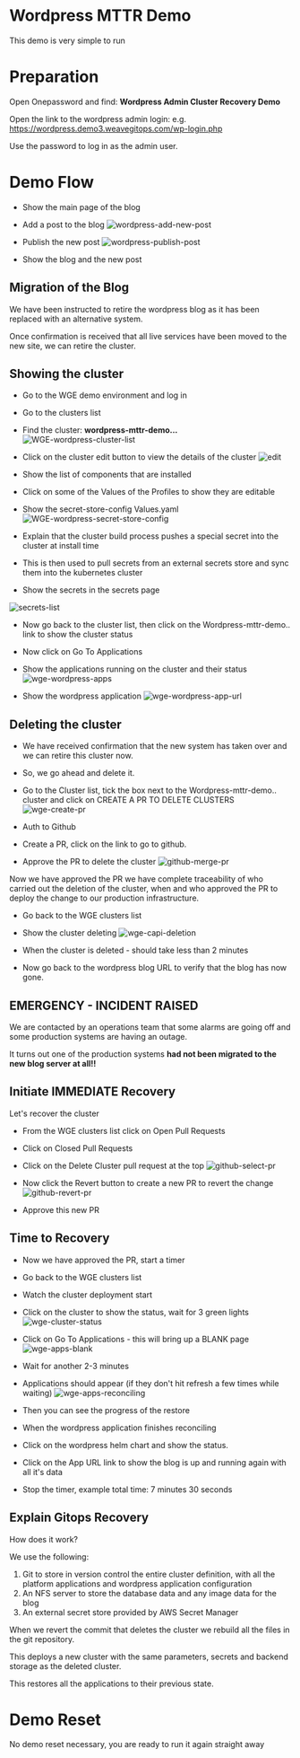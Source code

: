 # Wordpress MTTR Demo

This demo is very simple to run

# Preparation

Open Onepassword and find:
**Wordpress Admin Cluster Recovery Demo**

Open the link to the wordpress admin login:
e.g.
https://wordpress.demo3.weavegitops.com/wp-login.php

Use the password to log in as the admin user.

# Demo Flow

* Show the main page of the blog

* Add a post to the blog
![wordpress-add-new-post](https://user-images.githubusercontent.com/1316183/228937272-abd16e0b-f8d3-4d49-b7b7-9b262599fb55.png)

* Publish the new post
![wordpress-publish-post](https://user-images.githubusercontent.com/1316183/228937251-1f40fca1-419b-4f64-a6c8-70c235d4e7a3.png)

* Show the blog and the new post

## Migration of the Blog

We have been instructed to retire the wordpress blog as it has been replaced with an alternative system.

Once confirmation is received that all live services have been moved to the new site, we can retire the cluster.

## Showing the cluster

* Go to the WGE demo environment and log in
* Go to the clusters list

* Find the cluster: **wordpress-mttr-demo...**
![WGE-wordpress-cluster-list](https://user-images.githubusercontent.com/1316183/228941659-69c7abb1-6230-4e87-b32b-a14bfcbd5ef4.png)

* Click on the cluster edit button to view the details of the cluster
![edit](https://user-images.githubusercontent.com/1316183/228941913-3cb597b0-8dad-4e6f-b9f7-b6ec871d80dc.png)

* Show the list of components that are installed

* Click on some of the Values of the Profiles to show they are editable
* Show the secret-store-config Values.yaml
![WGE-wordpress-secret-store-config](https://user-images.githubusercontent.com/1316183/228942217-f6669359-2a0b-4e93-9cb4-74cbf4ac847b.png)

* Explain that the cluster build process pushes a special secret into the cluster at install time 
* This is then used to pull secrets from an external secrets store and sync them into the kubernetes cluster
* Show the secrets in the secrets page

![secrets-list](https://user-images.githubusercontent.com/1316183/228942657-b5281cf1-0521-4b9d-9453-c988f508e8c9.png)


* Now go back to the cluster list, then click on the Wordpress-mttr-demo.. link to show the cluster status

* Now click on Go To Applications
* Show the applications running on the cluster and their status
![wge-wordpress-apps](https://user-images.githubusercontent.com/1316183/228943184-63558f92-4a9d-46a4-a104-8e532400541f.png)

* Show the wordpress application
![wge-wordpress-app-url](https://user-images.githubusercontent.com/1316183/228955645-d2e6fc81-f815-4d1d-b397-b6944e24de15.png)


## Deleting the cluster

* We have received confirmation that the new system has taken over and we can retire this cluster now.
* So, we go ahead and delete it.
* Go to the Cluster list, tick the box next to the Wordpress-mttr-demo.. cluster and click on CREATE A PR TO DELETE CLUSTERS
![wge-create-pr](https://user-images.githubusercontent.com/1316183/228955888-d99bd04c-94b0-403a-9be9-c4a7786ea50b.png)

* Auth to Github
* Create a PR, click on the link to go to github.
* Approve the PR to delete the cluster
![github-merge-pr](https://user-images.githubusercontent.com/1316183/228956163-39d8c66c-7e24-4964-b41b-0ce8b0f5293e.png)

Now we have approved the PR we have complete traceability of who carried out the deletion of the cluster, when and who approved the PR to deploy the change to our production infrastructure.

* Go back to the WGE clusters list
* Show the cluster deleting
![wge-capi-deletion](https://user-images.githubusercontent.com/1316183/228956383-13dfa104-2e76-45b9-8499-7bee519aafdf.png)

* When the cluster is deleted - should take less than 2 minutes
* Now go back to the wordpress blog URL to verify that the blog has now gone.

## EMERGENCY - INCIDENT RAISED

We are contacted by an operations team that some alarms are going off and some production systems are having an outage.

It turns out one of the production systems **had not been migrated to the new blog server at all!!**

## Initiate IMMEDIATE Recovery

Let's recover the cluster

* From the WGE clusters list click on Open Pull Requests

* Click on Closed Pull Requests
* Click on the Delete Cluster pull request at the top
![github-select-pr](https://user-images.githubusercontent.com/1316183/228956716-55756781-0b16-45f2-8b16-8ce323e3de57.png)

* Now click the Revert button to create a new PR to revert the change
![github-revert-pr](https://user-images.githubusercontent.com/1316183/228956748-7dbc4472-1419-4b99-ab35-edcf813309f5.png)

* Approve this new PR

## Time to Recovery

* Now we have approved the PR, start a timer
* Go back to the WGE clusters list
* Watch the cluster deployment start
* Click on the cluster to show the status, wait for 3 green lights
![wge-cluster-status](https://user-images.githubusercontent.com/1316183/228963938-3c50b065-74e6-464d-bad9-886a37313a9b.png)


* Click on Go To Applications - this will bring up a BLANK page
![wge-apps-blank](https://user-images.githubusercontent.com/1316183/228964057-cf13f102-084a-45a7-a733-6118b769e3f4.png)


* Wait for another 2-3 minutes
* Applications should appear (if they don't hit refresh a few times while waiting)
![wge-apps-reconciling](https://user-images.githubusercontent.com/1316183/228964379-4acab547-c53a-4007-81cf-63809a02bad5.png)


* Then you can see the progress of the restore
* When the wordpress application finishes reconciling
* Click on the wordpress helm chart and show the status.
* Click on the App URL link to show the blog is up and running again with all it's data


* Stop the timer, example total time: 7 minutes 30 seconds

## Explain Gitops Recovery

How does it work?

We use the following:
1. Git to store in version control the entire cluster definition, with all the platform applications and wordpress application configuration
2. An NFS server to store the database data and any image data for the blog
3. An external secret store provided by AWS Secret Manager

When we revert the commit that deletes the cluster we rebuild all the files in the git repository.

This deploys a new cluster with the same parameters, secrets and backend storage as the deleted cluster.

This restores all the applications to their previous state.

# Demo Reset

No demo reset necessary, you are ready to run it again straight away
